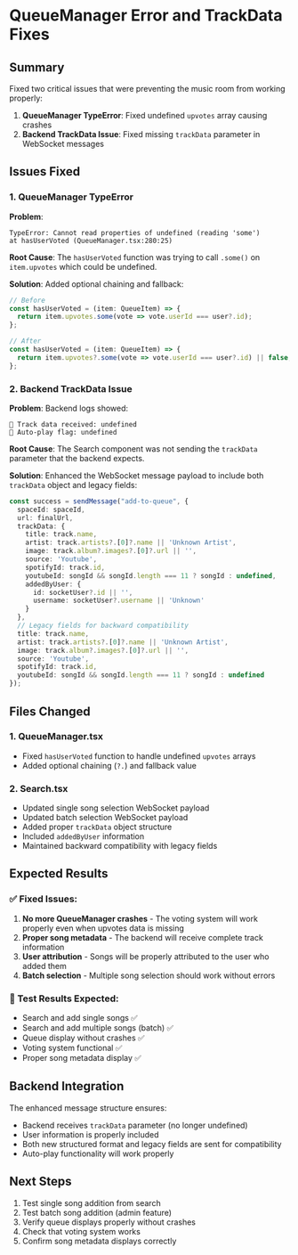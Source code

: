 # QueueManager Error and TrackData Fixes

## Summary
Fixed two critical issues that were preventing the music room from working properly:

1. **QueueManager TypeError**: Fixed undefined `upvotes` array causing crashes
2. **Backend TrackData Issue**: Fixed missing `trackData` parameter in WebSocket messages

## Issues Fixed

### 1. QueueManager TypeError
**Problem**: 
```
TypeError: Cannot read properties of undefined (reading 'some')
at hasUserVoted (QueueManager.tsx:280:25)
```

**Root Cause**: The `hasUserVoted` function was trying to call `.some()` on `item.upvotes` which could be undefined.

**Solution**: Added optional chaining and fallback:
```typescript
// Before
const hasUserVoted = (item: QueueItem) => {
  return item.upvotes.some(vote => vote.userId === user?.id);
};

// After  
const hasUserVoted = (item: QueueItem) => {
  return item.upvotes?.some(vote => vote.userId === user?.id) || false;
};
```

### 2. Backend TrackData Issue
**Problem**: Backend logs showed:
```
🎵 Track data received: undefined
🎵 Auto-play flag: undefined
```

**Root Cause**: The Search component was not sending the `trackData` parameter that the backend expects.

**Solution**: Enhanced the WebSocket message payload to include both `trackData` object and legacy fields:

```typescript
const success = sendMessage("add-to-queue", {
  spaceId: spaceId,
  url: finalUrl,
  trackData: {
    title: track.name,
    artist: track.artists?.[0]?.name || 'Unknown Artist',
    image: track.album?.images?.[0]?.url || '',
    source: 'Youtube',
    spotifyId: track.id,
    youtubeId: songId && songId.length === 11 ? songId : undefined,
    addedByUser: {
      id: socketUser?.id || '',
      username: socketUser?.username || 'Unknown'
    }
  },
  // Legacy fields for backward compatibility
  title: track.name,
  artist: track.artists?.[0]?.name || 'Unknown Artist',
  image: track.album?.images?.[0]?.url || '',
  source: 'Youtube',
  spotifyId: track.id,
  youtubeId: songId && songId.length === 11 ? songId : undefined
});
```

## Files Changed

### 1. QueueManager.tsx
- Fixed `hasUserVoted` function to handle undefined `upvotes` arrays
- Added optional chaining (`?.`) and fallback value

### 2. Search.tsx
- Updated single song selection WebSocket payload
- Updated batch selection WebSocket payload
- Added proper `trackData` object structure
- Included `addedByUser` information
- Maintained backward compatibility with legacy fields

## Expected Results

### ✅ Fixed Issues:
1. **No more QueueManager crashes** - The voting system will work properly even when upvotes data is missing
2. **Proper song metadata** - The backend will receive complete track information
3. **User attribution** - Songs will be properly attributed to the user who added them
4. **Batch selection** - Multiple song selection should work without errors

### 🧪 Test Results Expected:
- Search and add single songs ✅
- Search and add multiple songs (batch) ✅  
- Queue display without crashes ✅
- Voting system functional ✅
- Proper song metadata display ✅

## Backend Integration
The enhanced message structure ensures:
- Backend receives `trackData` parameter (no longer undefined)
- User information is properly included
- Both new structured format and legacy fields are sent for compatibility
- Auto-play functionality will work properly

## Next Steps
1. Test single song addition from search
2. Test batch song addition (admin feature)
3. Verify queue displays properly without crashes
4. Check that voting system works
5. Confirm song metadata displays correctly
